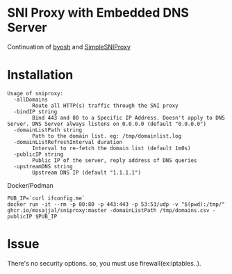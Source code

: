 SNI Proxy with Embedded DNS Server
==============

Continuation of [byosh](https://github.com/mosajjal/byosh) and [SimpleSNIProxy](https://github.com/ziozzang/SimpleSNIProxy)

Installation
============

```
Usage of sniproxy:
  -allDomains
    	Route all HTTP(s) traffic through the SNI proxy
  -bindIP string
    	Bind 443 and 80 to a Specific IP Address. Doesn't apply to DNS Server. DNS Server always listens on 0.0.0.0 (default "0.0.0.0")
  -domainListPath string
    	Path to the domain list. eg: /tmp/domainlist.log
  -domainListRefreshInterval duration
    	Interval to re-fetch the domain list (default 1m0s)
  -publicIP string
    	Public IP of the server, reply address of DNS queries
  -upstreamDNS string
    	Upstream DNS IP (default "1.1.1.1")
```      

Docker/Podman

```
PUB_IP=`curl ifconfig.me`
docker run -it --rm -p 80:80 -p 443:443 -p 53:53/udp -v "$(pwd):/tmp/" ghcr.io/mosajjal/sniproxy:master -domainListPath /tmp/domains.csv -publicIP $PUB_IP
```

Issue
=====

There's no security options. so, you must use firewall(ex:iptables..).
